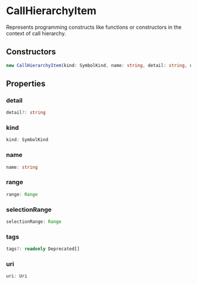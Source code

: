 # CallHierarchyItem

Represents programming constructs like functions or constructors in the context of call hierarchy.

## Constructors

```typescript
new CallHierarchyItem(kind: SymbolKind, name: string, detail: string, uri: Uri, range: Range, selectionRange: Range): CallHierarchyItem
```

## Properties

### detail

```typescript
detail?: string
```

### kind

```typescript
kind: SymbolKind
```

### name

```typescript
name: string
```

### range

```typescript
range: Range
```

### selectionRange

```typescript
selectionRange: Range
```

### tags

```typescript
tags?: readonly Deprecated[]
```

### uri

```typescript
uri: Uri
```

[Range]: Range.md
[Uri]: Uri.md
[SymbolKind]: SymbolKind.md
